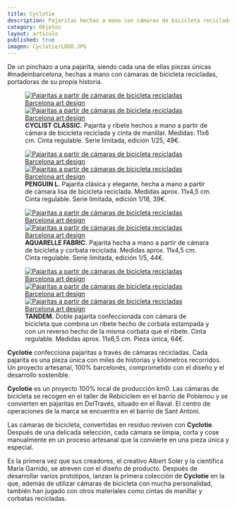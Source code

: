 ```yaml
---
title: Cyclotie
description: Pajaritas hechas a mano con cámaras de bicicleta recicladas  Barcelona art design
category: Objetos
layout: articulo
published: true
imagen: Cyclotie/LOGO.JPG
---
```


De un pinchazo a una pajarita, siendo cada una de ellas piezas únicas #madeinbarcelona, hechas a mano con cámaras de bicicleta recicladas, portadoras de su propia historia.  


<figure class="half">
	<a href="/images/Cyclotie/Cyclist1.jpg"><img src="/images/Cyclotie/Cyclist1.jpg" alt="Pajaritas a partir de cámaras de bicicleta recicladas Barcelona art design"></a>
	<a href="/images/Cyclotie/cyclist2.jpg"><img src="/images/Cyclotie/cyclist2.jpg" alt="Pajaritas a partir de cámaras de bicicleta recicladas Barcelona art design"></a>
<figcaption><b>CYCLIST CLASSIC.</b>
Pajarita y ribete hechos a mano a partir de cámara de bicicleta reciclada y cinta de manillar. Medidas: 11x6 cm. Cinta regulable. Serie limitada, edición 1/25, 49€.</figcaption>
</figure>


<figure class="half">
	<a href="/images/Cyclotie/PenguinL1.jpg"><img src="/images/Cyclotie/PenguinL1.jpg" alt="Pajaritas a partir de cámaras de bicicleta recicladas Barcelona art design"></a>
	<a href="/images/Cyclotie/PenguinL2.jpg"><img src="/images/Cyclotie/PenguinL2.jpg" alt="Pajaritas a partir de cámaras de bicicleta recicladas Barcelona art design"></a>
<figcaption><b>PENGUIN L.</b>
Pajarita clásica y elegante, hecha a mano a partir de cámara lisa de bicicleta reciclada. Medidas aprox. 11x4,5 cm. Cinta regulable. Serie limitada, edición 1/18, 39€.</figcaption>
</figure>


<figure class="half">
	<a href="/images/Cyclotie/Aquarelle1.jpg"><img src="/images/Cyclotie/Aquarelle1.jpg" alt="Pajaritas a partir de cámaras de bicicleta recicladas Barcelona art design"></a>
	<a href="/images/Cyclotie/Aquarelle2.jpg"><img src="/images/Cyclotie/Aquarelle2.jpg" alt="Pajaritas a partir de cámaras de bicicleta recicladas  Barcelona art design"></a>
<figcaption><b> AQUARELLE FABRIC.</b>
Pajarita hecha a mano a partir de cámara de bicicleta y corbata reciclada. Medidas aprox. 11x4,5 cm. Cinta regulable. Serie limitada, edición 1/5, 44€.</figcaption>
</figure>


<figure class="third">
	<a href="/images/Cyclotie/Tandem_TropicalBlue1.jpg"><img src="/images/Cyclotie/Tandem_TropicalBlue1.jpg" alt="Pajaritas a partir de cámaras de bicicleta recicladas Barcelona art design"></a>
	<a href="/images/Cyclotie/Tandem_TropicalBlue3.jpg"><img src="/images/Cyclotie/Tandem_TropicalBlue3.jpg" alt="Pajaritas a partir de cámaras de bicicleta recicladas Barcelona art design"></a>
	<a href="/images/Cyclotie/Tandem_TropicalBlue2.jpg"><img src="/images/Cyclotie/Tandem_TropicalBlue2.jpg" alt="Pajaritas a partir de cámaras de bicicleta recicladas Barcelona art design"></a>
<figcaption><b>TANDEM.</b>
Doble pajarita confeccionada con cámara de bicicleta que combina un ribete hecho de corbata estampada y con un reverso hecho de la misma corbata que el ribete. Cinta regulable. Medidas aprox. 11x6,5 cm. Pieza única, 64€.</figcaption>
</figure>




**Cyclotie**  confecciona pajaritas a través de cámaras recicladas. Cada pajarita es una pieza única  con miles de historias y kilómetros recorridos. Un proyecto artesanal, 100% barcelonés, comprometido con el diseño y el desarrollo sostenible.



**Cyclotie**  es un proyecto 100% local de producción km0. Las cámaras de bicicleta se recogen en el taller de Rebiciclem en el barrio de Poblenou y se convierten en pajaritas en DelTravés, situado en el Raval. El centro de operaciones de la marca se encuentra en el barrio de Sant Antoni.



Las cámaras de bicicleta, convertidas en residuo reviven con **Cyclotie**. Después de una delicada selección, cada cámara se limpia, corta y cose manualmente en un proceso artesanal que la convierte en una pieza única y especial.



Es la primera vez que sus creadores, el creativo Albert Soler y la científica Maria Garrido, se atreven con el diseño de producto. Después de desarrollar varios prototipos, lanzan la primera colección de **Cyclotie** en la que, además de utilizar cámaras de bicicleta con mucha personalidad, también han jugado con otros materiales como cintas de manillar y corbatas recicladas.
 
